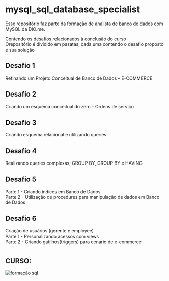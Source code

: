 # mysql_sql_database_specialist
Esse repositório faz parte da formação de analista de banco de dados com MySQL da DIO.me.

Contendo os desafios relacionados à conclusão do curso  
Orepositório é dividido em pasatas, cada uma contendo o desafio proposto e sua solução

## Desafio 1
Refinando um Projeto Conceitual de Banco de Dados – E-COMMERCE

## Desafio 2
Criando um esquema conceitual do zero – Ordens de serviço

## Desafio 3
Criando esquema relacional e utilizando queries

## Desafio 4
Realizando queries complexas; GROUP BY, GROUP BY e HAVING

## Desafio 5
Parte 1 - Criando índices em Banco de Dados  
Parte 2 - Utilização de procedures para manipulação de dados em Banco de Dados

## Desafio 6
Criação de usuários (gerente e employee)  
Parte 1 - Personalizando acessos com views  
Parte 2 - Criando gatilhos(triggers) para cenário de e-commerce 

#  
## CURSO:
![formação sql](https://user-images.githubusercontent.com/81716096/213576454-a6262b77-9c2b-48d2-9991-5622bbd8bb44.png)

